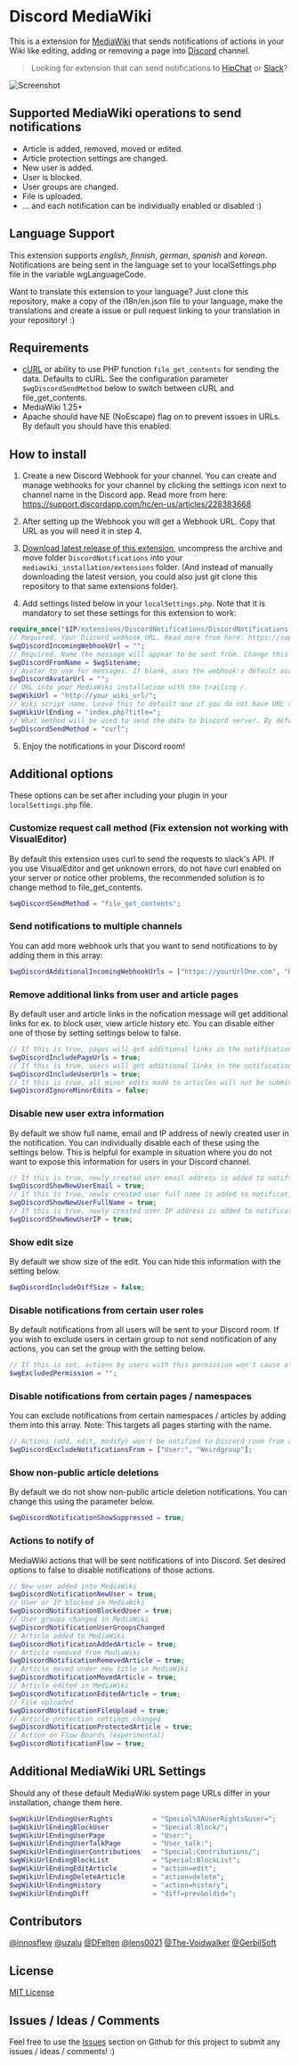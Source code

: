 # Discord MediaWiki

This is a extension for [MediaWiki](https://www.mediawiki.org/wiki/MediaWiki) that sends notifications of actions in your Wiki like editing, adding or removing a page into [Discord](https://discordapp.com/) channel.

> Looking for extension that can send notifications to [HipChat](https://github.com/kulttuuri/hipchat_mediawiki) or [Slack](https://github.com/kulttuuri/slack_mediawiki)?

![Screenshot](https://github.com/kulttuuri/discord_mediawiki/blob/master/screenshot.jpg)

## Supported MediaWiki operations to send notifications

* Article is added, removed, moved or edited.
* Article protection settings are changed.
* New user is added.
* User is blocked.
* User groups are changed.
* File is uploaded.
* ... and each notification can be individually enabled or disabled :)

## Language Support

This extension supports *english*, *finnish*, *german*, *spanish* and *korean*. Notifications are being sent in the language set to your localSettings.php file in the variable wgLanguageCode.

Want to translate this extension to your language? Just clone this repository, make a copy of the i18n/en.json file to your language, make the translations and create a issue or pull request linking to your translation in your repository! :)

## Requirements

* [cURL](http://curl.haxx.se/) or ability to use PHP function `file_get_contents` for sending the data. Defaults to cURL. See the configuration parameter `$wgDiscordSendMethod` below to switch between cURL and file_get_contents.
* MediaWiki 1.25+
* Apache should have NE (NoEscape) flag on to prevent issues in URLs. By default you should have this enabled.

## How to install

1) Create a new Discord Webhook for your channel. You can create and manage webhooks for your channel by clicking the settings icon next to channel name in the Discord app. Read more from here: https://support.discordapp.com/hc/en-us/articles/228383668

2) After setting up the Webhook you will get a Webhook URL. Copy that URL as you will need it in step 4.

3) [Download latest release of this extension](https://github.com/kulttuuri/discord_mediawiki/archive/master.zip), uncompress the archive and move folder `DiscordNotifications` into your `mediawiki_installation/extensions` folder. (And instead of manually downloading the latest version, you could also just git clone this repository to that same extensions folder).

4) Add settings listed below in your `localSettings.php`. Note that it is mandatory to set these settings for this extension to work:

```php
require_once("$IP/extensions/DiscordNotifications/DiscordNotifications.php");
// Required. Your Discord webhook URL. Read more from here: https://support.discordapp.com/hc/en-us/articles/228383668
$wgDiscordIncomingWebhookUrl = "";
// Required. Name the message will appear to be sent from. Change this to whatever you wish it to be.
$wgDiscordFromName = $wgSitename;
// Avatar to use for messages. If blank, uses the webhook's default avatar.
$wgDiscordAvatarUrl = "";
// URL into your MediaWiki installation with the trailing /.
$wgWikiUrl = "http://your_wiki_url/";
// Wiki script name. Leave this to default one if you do not have URL rewriting enabled.
$wgWikiUrlEnding = "index.php?title=";
// What method will be used to send the data to Discord server. By default this is "curl" which only works if you have the curl extension enabled. There have been cases where VisualEditor extension does not work with the curl method, so in that case the recommended solution is to use the file_get_contents method. This can be: "curl" or "file_get_contents". Default: "curl".
$wgDiscordSendMethod = "curl";
```

5) Enjoy the notifications in your Discord room!

## Additional options

These options can be set after including your plugin in your `localSettings.php` file.

### Customize request call method (Fix extension not working with VisualEditor)

By default this extension uses curl to send the requests to slack's API. If you use VisualEditor and get unknown errors, do not have curl enabled on your server or notice other problems, the recommended solution is to change method to file_get_contents.

```php
$wgDiscordSendMethod = "file_get_contents";
```

### Send notifications to multiple channels

You can add more webhook urls that you want to send notifications to by adding them in this array:

```php
$wgDiscordAdditionalIncomingWebhookUrls = ["https://yourUrlOne.com", "https://yourUrlTwo..."];
```

### Remove additional links from user and article pages

By default user and article links in the nofication message will get additional links for ex. to block user, view article history etc. You can disable either one of those by setting settings below to false.

```php
// If this is true, pages will get additional links in the notification message (edit | delete | history).
$wgDiscordIncludePageUrls = true;
// If this is true, users will get additional links in the notification message (block | groups | talk | contribs).
$wgDiscordIncludeUserUrls = true;
// If this is true, all minor edits made to articles will not be submitted to Discord.
$wgDiscordIgnoreMinorEdits = false;
```

### Disable new user extra information

By default we show full name, email and IP address of newly created user in the notification. You can individually disable each of these using the settings below. This is helpful for example in situation where you do not want to expose this information for users in your Discord channel.

```php
// If this is true, newly created user email address is added to notification.
$wgDiscordShowNewUserEmail = true;
// If this is true, newly created user full name is added to notification.
$wgDiscordShowNewUserFullName = true;
// If this is true, newly created user IP address is added to notification.
$wgDiscordShowNewUserIP = true;
```

### Show edit size

By default we show size of the edit. You can hide this information with the setting below.

```php
$wgDiscordIncludeDiffSize = false;
```

### Disable notifications from certain user roles

By default notifications from all users will be sent to your Discord room. If you wish to exclude users in certain group to not send notification of any actions, you can set the group with the setting below.

```php
// If this is set, actions by users with this permission won't cause alerts
$wgExcludedPermission = "";
```

### Disable notifications from certain pages / namespaces

You can exclude notifications from certain namespaces / articles by adding them into this array. Note: This targets all pages starting with the name.

```php
// Actions (add, edit, modify) won't be notified to Discord room from articles starting with these names
$wgDiscordExcludeNotificationsFrom = ["User:", "Weirdgroup"];
```

### Show non-public article deletions

By default we do not show non-public article deletion notifications. You can change this using the parameter below.

```php
$wgDiscordNotificationShowSuppressed = true;
```

### Actions to notify of

MediaWiki actions that will be sent notifications of into Discord. Set desired options to false to disable notifications of those actions.

```php
// New user added into MediaWiki
$wgDiscordNotificationNewUser = true;
// User or IP blocked in MediaWiki
$wgDiscordNotificationBlockedUser = true;
// User groups changed in MediaWiki
$wgDiscordNotificationUserGroupsChanged
// Article added to MediaWiki
$wgDiscordNotificationAddedArticle = true;
// Article removed from MediaWiki
$wgDiscordNotificationRemovedArticle = true;
// Article moved under new title in MediaWiki
$wgDiscordNotificationMovedArticle = true;
// Article edited in MediaWiki
$wgDiscordNotificationEditedArticle = true;
// File uploaded
$wgDiscordNotificationFileUpload = true;
// Article protection settings changed
$wgDiscordNotificationProtectedArticle = true;
// Action on Flow Boards (experimental)
$wgDiscordNotificationFlow = true;
```

## Additional MediaWiki URL Settings

Should any of these default MediaWiki system page URLs differ in your installation, change them here.

```php
$wgWikiUrlEndingUserRights          = "Special%3AUserRights&user=";
$wgWikiUrlEndingBlockUser           = "Special:Block/";
$wgWikiUrlEndingUserPage            = "User:";
$wgWikiUrlEndingUserTalkPage        = "User_talk:";
$wgWikiUrlEndingUserContributions   = "Special:Contributions/";
$wgWikiUrlEndingBlockList           = "Special:BlockList";
$wgWikiUrlEndingEditArticle         = "action=edit";
$wgWikiUrlEndingDeleteArticle       = "action=delete";
$wgWikiUrlEndingHistory             = "action=history";
$wgWikiUrlEndingDiff                = "diff=prev&oldid=";
```

## Contributors

[@innosflew](https://github.com/innosflew) [@uzalu](https://github.com/uzalu) [@DFelten](https://github.com/DFelten) [@lens0021](https://github.com/lens0021) [@The-Voidwalker](https://github.com/The-Voidwalker) [@GerbilSoft](https://github.com/GerbilSoft)

## License

[MIT License](http://en.wikipedia.org/wiki/MIT_License)

## Issues / Ideas / Comments

Feel free to use the [Issues](https://github.com/kulttuuri/discord_mediawiki/issues) section on Github for this project to submit any issues / ideas / comments! :)
